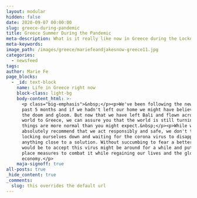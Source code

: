 ```yaml
---
layout: modular
hidden: false
date: 2020-09-07 00:00:00
slug: greece-during-pandemic
title: Greece Summer During the Pandemic
meta-description: What is it really like now in Greece during the Lockdowns
meta-keywords:
image_path: /images/greece/mariefeandjakesnow-greece11.jpg
categories:
  - newsfeed
tags:
author: Marie Fe
page_blocks:
  - _id: text-block
    name: Life in Greece right now
    block-class: light-bg
    body-content_html: >-
      <p class="big-emphasis">&nbsp;</p><p>We've been following the news for the
      past 5 months and if we hadn't left our home we might have believed in all
      the doom and gloom. But now that we have left Bali and flown across the
      world to Greece, we can assure you that the world is still turning and
      things are more normal than you might expect.&nbsp;</p><p>While we
      absolutely recommend that we act responsibly and safe, we don't think that
      locking ourselves down and waiting for the corona virus to disappear is
      anything close to a solution. Without succumbing to fear a better solution
      would be to accept this virus might be around for a while and put into
      place measures to combat it while regaining our lives and the global
      economy.</p>
    maja-signoff: true
all-posts: true
_hide_content: true
_comments:
  slug: this overrides the default url
---
```

